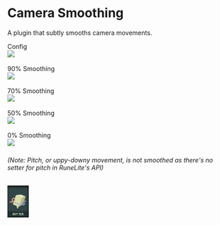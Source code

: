 # Camera Smoothing
A plugin that subtly smooths camera movements.  
  
Config  
![](https://i.imgur.com/RfbhHbE.png)  
  
90% Smoothing  
![](https://i.imgur.com/qZN8lIC.gif)  
  
70% Smoothing  
![](https://i.imgur.com/8pXcFfG.gif)  
  
50% Smoothing  
![](https://i.imgur.com/y7OUoHz.gif)  
  
0% Smoothing  
![](https://i.imgur.com/A71ysj2.gif)  
  
###### (Note: Pitch, or uppy-downy movement, is not smoothed as there's no setter for pitch in RuneLite's API)  
  
![](https://raw.githubusercontent.com/ArtsicleOfficial/camera-smoothing/master/icon.png)  
